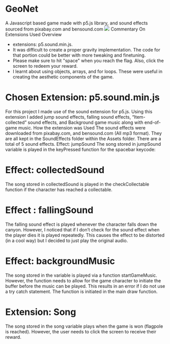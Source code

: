 # GeoNet
A Javascript based game made with p5.js library, and sound effects sourced from pixabay.com and bensound.com
![]("images/Game_Overview.png")
Commentary On Extensions Used Overview
 - extensions: p5.sound.min.js.
 - It was difficult to create a proper gravity implementation. The code for that portion could be better with more tweaking and finetuning.
 - Please make sure to hit "space" when you reach the flag. Also, click the screen to redeem your reward.
 - I learnt about using objects, arrays, and for loops. These were useful in creating the aesthetic components of the game.

# Chosen Extension: p5.sound.min.js
For this project I made use of the sound extension for p5.js. Using this extension I added jump sound effects, falling sound effects, “Item-collected” sound effects, and Background game music along with end-of-game music.
How the extension was Used
The sound effects were downloaded from pixabay.com, and bensound.com (All mp3 format). They are all kept in the SoundEffects folder within the Assets folder. There are a total of 5 sound effects.
Effect: jumpSound
The song stored in jumpSound variable is played in the keyPressed function for the spacebar keycode: 
 

# Effect: collectedSound
The song stored in collectedSound is played in the checkCollectable function if the character has reached a collectable.
 



# Effect : fallingSound 
The falling sound effect is played whenever the character falls down the canyon. However, I noticed that if I don’t check for the sound effect when the player dies it is played repeatedly. This causes the effect to be distorted (in a cool way) but I decided to just play the original audio.
  

# Effect: backgroundMusic
The song stored in the variable is played via a function startGameMusic. However, the function needs to allow for the game character to initiate the buffer before the music can be played. This results in an error if I do not use a try catch statement. The function is initiated in the main draw function.
    











# Extension: Song
The song stored in the song variable plays when the game is won (flagpole is reached). However, the user needs to click the screen to receive their reward.
 

 
 
